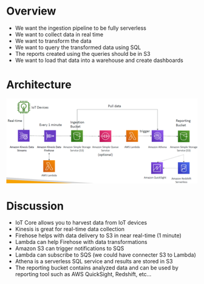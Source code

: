 # Overview

- We want the ingestion pipeline to be fully serverless
- We want to collect data in real time
- We want to transform the data
- We want to query the transformed data using SQL
- The reports created using the queries should be in S3
- We want to load that data into a warehouse and create dashboards

# Architecture

![image](./19_10_big_data_ingestion_pipeline.png)

# Discussion

- IoT Core allows you to harvest data from IoT devices
- Kinesis is great for real-time data collection
- Firehose helps with data delivery to S3 in near real-time (1 minute)
- Lambda can help Firehose with data transformations
- Amazon S3 can trigger notifications to SQS
- Lambda can subscribe to SQS (we could have connecter S3 to Lambda)
- Athena is a serverless SQL service and results are stored in S3
- The reporting bucket contains analyzed data and can be used by reporting tool such as AWS QuickSight, Redshift, etc…
